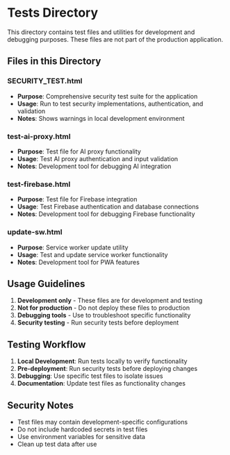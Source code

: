 # Tests Directory

This directory contains test files and utilities for development and debugging purposes. These files are not part of the production application.

## Files in this Directory

### **SECURITY_TEST.html**
- **Purpose**: Comprehensive security test suite for the application
- **Usage**: Run to test security implementations, authentication, and validation
- **Notes**: Shows warnings in local development environment

### **test-ai-proxy.html**
- **Purpose**: Test file for AI proxy functionality
- **Usage**: Test AI proxy authentication and input validation
- **Notes**: Development tool for debugging AI integration

### **test-firebase.html**
- **Purpose**: Test file for Firebase integration
- **Usage**: Test Firebase authentication and database connections
- **Notes**: Development tool for debugging Firebase functionality

### **update-sw.html**
- **Purpose**: Service worker update utility
- **Usage**: Test and update service worker functionality
- **Notes**: Development tool for PWA features

## Usage Guidelines

1. **Development only** - These files are for development and testing
2. **Not for production** - Do not deploy these files to production
3. **Debugging tools** - Use to troubleshoot specific functionality
4. **Security testing** - Run security tests before deployment

## Testing Workflow

1. **Local Development**: Run tests locally to verify functionality
2. **Pre-deployment**: Run security tests before deploying changes
3. **Debugging**: Use specific test files to isolate issues
4. **Documentation**: Update test files as functionality changes

## Security Notes

- Test files may contain development-specific configurations
- Do not include hardcoded secrets in test files
- Use environment variables for sensitive data
- Clean up test data after use 